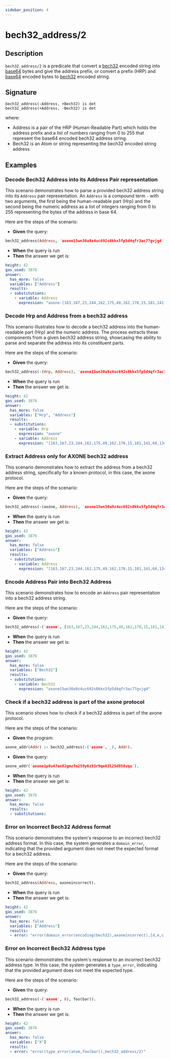 ```yaml
---
sidebar_position: 4
---
```

[//]: # (This file is auto-generated. Please do not modify it yourself.)

# bech32_address/2

## Description

`bech32_address/2` is a predicate that convert a [bech32](<https://docs.cosmos.network/main/build/spec/addresses/bech32#hrp-table>) encoded string into [base64](<https://fr.wikipedia.org/wiki/Base64>) bytes and give the address prefix, or convert a prefix \(HRP\) and [base64](<https://fr.wikipedia.org/wiki/Base64>) encoded bytes to [bech32](<https://docs.cosmos.network/main/build/spec/addresses/bech32#hrp-table>) encoded string.

## Signature

```text
bech32_address(-Address, +Bech32) is det
bech32_address(+Address, -Bech32) is det
```

where:

- Address is a pair of the HRP \(Human\-Readable Part\) which holds the address prefix and a list of numbers ranging from 0 to 255 that represent the base64 encoded bech32 address string.
- Bech32 is an Atom or string representing the bech32 encoded string address

## Examples

### Decode Bech32 Address into its Address Pair representation

This scenario demonstrates how to parse a provided bech32 address string into its `Address` pair representation.
An `Address` is a compound term `-` with two arguments, the first being the human-readable part (Hrp) and the second
being the numeric address as a list of integers ranging from 0 to 255 representing the bytes of the address in
base 64.

Here are the steps of the scenario:

- **Given** the query:

```  prolog
bech32_address(Address, 'axone15wn30a9z4uc692s0kkx5fp5d4qfr3ac77gvjg4').
```

- **When** the query is run
- **Then** the answer we get is:

```  yaml
height: 42
gas_used: 3876
answer:
  has_more: false
  variables: ["Address"]
  results:
  - substitutions:
    - variable: Address
      expression: "axone-[163,167,23,244,162,175,49,162,170,15,181,141,68,134,141,168,18,56,247,30]"
```

### Decode Hrp and Address from a bech32 address

This scenario illustrates how to decode a bech32 address into the human-readable part (Hrp) and the numeric address.
The process extracts these components from a given bech32 address string, showcasing the ability to parse and
separate the address into its constituent parts.

Here are the steps of the scenario:

- **Given** the query:

```  prolog
bech32_address(-(Hrp, Address), 'axone15wn30a9z4uc692s0kkx5fp5d4qfr3ac77gvjg4').
```

- **When** the query is run
- **Then** the answer we get is:

```  yaml
height: 42
gas_used: 3876
answer:
  has_more: false
  variables: ["Hrp", "Address"]
  results:
  - substitutions:
    - variable: Hrp
      expression: "axone"
    - variable: Address
      expression: "[163,167,23,244,162,175,49,162,170,15,181,141,68,134,141,168,18,56,247,30]"
```

### Extract Address only for AXONE bech32 address

This scenario demonstrates how to extract the address from a bech32 address string, specifically for a known
protocol, in this case, the axone protocol.

Here are the steps of the scenario:

- **Given** the query:

```  prolog
bech32_address(-(axone, Address), 'axone15wn30a9z4uc692s0kkx5fp5d4qfr3ac77gvjg4').
```

- **When** the query is run
- **Then** the answer we get is:

```  yaml
height: 42
gas_used: 3876
answer:
  has_more: false
  variables: ["Address"]
  results:
  - substitutions:
    - variable: Address
      expression: "[163,167,23,244,162,175,49,162,170,15,181,141,68,134,141,168,18,56,247,30]"
```

### Encode Address Pair into Bech32 Address

This scenario demonstrates how to encode an `Address` pair representation into a bech32 address string.

Here are the steps of the scenario:

- **Given** the query:

```  prolog
bech32_address(-('axone', [163,167,23,244,162,175,49,162,170,15,181,141,68,134,141,168,18,56,247,30]), Bech32).
```

- **When** the query is run
- **Then** the answer we get is:

```  yaml
height: 42
gas_used: 3876
answer:
  has_more: false
  variables: ["Bech32"]
  results:
  - substitutions:
    - variable: Bech32
      expression: "axone15wn30a9z4uc692s0kkx5fp5d4qfr3ac77gvjg4"
```

### Check if a bech32 address is part of the axone protocol

This scenario shows how to check if a bech32 address is part of the axone protocol.

Here are the steps of the scenario:

- **Given** the program:

```  prolog
axone_addr(Addr) :- bech32_address(-('axone', _), Addr).
```

- **Given** the query:

```  prolog
axone_addr('axone1p8u47en82gmzfm259y6z93r9qe63l25d858vqu').
```

- **When** the query is run
- **Then** the answer we get is:

```  yaml
height: 42
gas_used: 3876
answer:
  has_more: false
  results:
  - substitutions:
```

### Error on Incorrect Bech32 Address format

This scenario demonstrates the system's response to an incorrect bech32 address format.
In this case, the system generates a `domain_error`, indicating that the provided argument does not meet the
expected format for a bech32 address.

Here are the steps of the scenario:

- **Given** the query:

```  prolog
bech32_address(Address, axoneincorrect).
```

- **When** the query is run
- **Then** the answer we get is:

```  yaml
height: 42
gas_used: 3876
answer:
  has_more: false
  variables: ["Address"]
  results:
  - error: "error(domain_error(encoding(bech32),axoneincorrect),[d,e,c,o,d,i,n,g, ,b,e,c,h,3,2, ,f,a,i,l,e,d,:, ,i,n,v,a,l,i,d, ,s,e,p,a,r,a,t,o,r, ,i,n,d,e,x, ,-,1],bech32_address/2)"
```

### Error on Incorrect Bech32 Address type

This scenario demonstrates the system's response to an incorrect bech32 address type.
In this case, the system generates a `type_error`, indicating that the provided argument does not meet the
expected type.

Here are the steps of the scenario:

- **Given** the query:

```  prolog
bech32_address(-('axone', X), foo(bar)).
```

- **When** the query is run
- **Then** the answer we get is:

```  yaml
height: 42
gas_used: 3876
answer:
  has_more: false
  variables: ["X"]
  results:
  - error: "error(type_error(atom,foo(bar)),bech32_address/2)"
```
